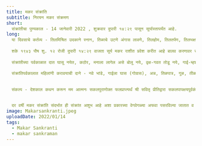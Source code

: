 ```yaml
---
title: मकर संक्रांति
subtitle: निरयन मकर संक्रमण
short:
  संक्रांतीचा पुण्यकाल - 14 जानेवारी 2022 , शुक्रवार दुपारी १४:२९ पासून सूर्यास्तापर्यंत आहे.
long:
  या दिवसाचे कर्तव्य - तिलमिश्रित उदकाने स्नान, तिळाचे उटणे अंगास लावणे, तिलहोम, तिलतर्पण, तिलभक्षण व तिलदान असा सहा प्रकारे तिळाचा उपयोग केला असता सर्व पापांचा नाश होतो.
  
  शके १९४३ पौष शु. १२ रोजी दुपारी १४:२९ वाजता सूर्य मकर राशीत प्रवेश करीत आहे बालव करणावर संक्रांत होत असल्याने उक्त असलेले वाहनादि प्रकार याप्रमाणे - वाहन वाघ असून उपवाहन घोडा आहे. तीने पिवळे वस्त्र परिधान केले असून  हातात गदा घेतली आहे. केशराचा टिळा लावलेला आहे. वयाने कुमारी असून बसलेली आहे. वासाकरिता जाईचे फूल घेतलेले आहे. पायस भक्षण करीत आहे. सर्प जाति आहे. भूषणार्थ मोती धारण केले आहे. वारनांव मिश्रा व नाक्षत्रनांव नंदा असून सामुदाय मुहूर्त ४५ आहेत. उत्तरेकडून दक्षिणेस जात आहे व नैऋत्य दिशेस पाहत आहे.
  
  संक्रांतीच्या पर्वकाळात दात घासू नयेत, कठोर, मनाला लागेल असे बोलू नये, वृक्ष-गवत तोडू नये, गाई-म्हशींची धार काढू नये तसेच कामना, वासना उत्पन्न करणारी कृत्ये करू नयेत.

  संक्रांतिपर्वकालात महिलांनी करावयाची दाने - नवे भांडे, गाईला घास (गोग्रास), अन्न, तिळपात्र, गूळ, तीळ, सोने (पैसे), भूमि, गाय, वस्त्र इत्यादि यथाशक्ति दाने करावीत.


  संकल्प - देशकाल कथन करून मम आत्मनः सकलपुराणोक्त फलप्राप्त्यर्थं श्री सवितृ प्रीतिद्वारा सकलपापक्षयपूर्वकं स्थिर सौभाग्य कुलाभिवृद्धि धनधान्यसमृद्धि दीर्घायुः महैश्वर्य मंगलाभ्युदय सुखसंपादादि कल्पोक्तफल सिद्धये अस्मिन् मकरसंक्रमण पुण्यकाले ब्राह्मणाय (अमुक) दानं करिष्ये। असा संकल्प करून दानवस्तूचे व ब्राह्मणांचे पूजन करून दान द्यावे. दक्षिणा द्यावी.


  दर वर्षी मकर संक्रांति संदर्भात ही संक्रांत अशुभ आहे अशा प्रकारच्या वेगवेगळ्या अफवा पसरविल्या जातात व लोकांना घाबरविण्याचा प्रयत्न केला जातो. अशा प्रकारच्या गोष्टींना कोणताही शास्त्रीय आधार नसतो, त्यामुळे त्या अफवांवर लोकांनी विश्वास ठेवू नये.
image: Makarsankranti.jpeg
uploadDate: 2022/01/14
tags:
  - Makar Sankranti
  - makar sankraman
---
```

